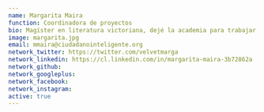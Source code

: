 ```yaml
---
name: Margarita Maira
function: Coordinadora de proyectos
bio: Magíster en literatura victoriana, dejé la academia para trabajar para y con la ciudadanía. Aterricé en FCI buscando un trabajo con sentido. ¡Vamos por buen camino!
image: margarita.jpg
email: mmaira@ciudadanointeligente.org
network_twitter: https://twitter.com/velvetmarga
network_linkedin: https://cl.linkedin.com/in/margarita-maira-3b72862a
network_github: 
network_googleplus:
network_facebook:
network_instagram:
active: true
---
```

